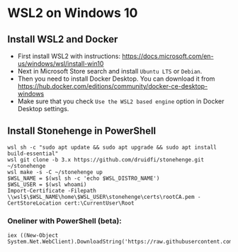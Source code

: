 # WSL2 on Windows 10

## Install WSL2 and Docker

- First install WSL2 with instructions: https://docs.microsoft.com/en-us/windows/wsl/install-win10
- Next in Microsoft Store search and install `Ubuntu LTS` or `Debian`.
- Then you need to install Docker Desktop. You can download it from https://hub.docker.com/editions/community/docker-ce-desktop-windows
- Make sure that you check `Use the WSL2 based engine` option in Docker Desktop settings.

## Install Stonehenge in PowerShell

```
wsl sh -c "sudo apt update && sudo apt upgrade && sudo apt install build-essential"
wsl git clone -b 3.x https://github.com/druidfi/stonehenge.git ~/stonehenge
wsl make -s -C ~/stonehenge up
$WSL_NAME = $(wsl sh -c 'echo $WSL_DISTRO_NAME')
$WSL_USER = $(wsl whoami)
Import-Certificate -Filepath \\wsl$\$WSL_NAME\home\$WSL_USER\stonehenge\certs\rootCA.pem -CertStoreLocation cert:\CurrentUser\Root
```

### Oneliner with PowerShell (beta):

```
iex ((New-Object System.Net.WebClient).DownloadString('https://raw.githubusercontent.com/druidfi/stonehenge/3.x/install.ps1'))
```
